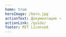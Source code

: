 ```yaml
---
home: true
heroImage: /hero.jpg
actionText: Документация →
actionLink: /guide/
footer: MIT Licensed
---
```

